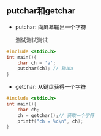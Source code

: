 ## putchar和getchar

- putchar: 向屏幕输出一个字符

  测试测试测试

```c
#include <stdio.h>
int main(){
    char ch = 'a';
    putchar(ch); // 输出a
}
```

- getchar: 从键盘获得一个字符

```c
#include <stdio.h>
int main(){
    char ch;
    ch = getchar();// 获取一个字符
    printf("ch = %c\n", ch);
}
```

